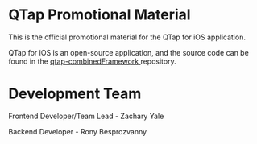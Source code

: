 # QTap Promotional Material
This is the official promotional material for the QTap for iOS application.

QTap for iOS is an open-source application, and the source code can be found in the <a href="https://github.com/zyale/qtap-combinedFramework">qtap-combinedFramework </a> repository.

# Development Team

Frontend Developer/Team Lead - Zachary Yale


Backend Developer - Rony Besprozvanny
